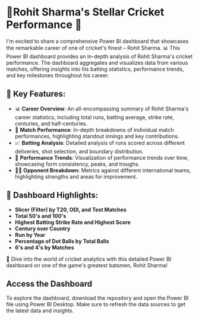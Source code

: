 # 🚀Rohit Sharma's Stellar Cricket Performance 🏏

I'm excited to share a comprehensive Power BI dashboard that showcases the remarkable career of one of cricket's finest – Rohit Sharma. 📊 This Power BI dashboard provides an in-depth analysis of Rohit Sharma's cricket performance. The dashboard aggregates and visualizes data from various matches, offering insights into his batting statistics, performance trends, and key milestones throughout his career.

## 🌟 Key Features:

- 📊 **Career Overview**: An all-encompassing summary of Rohit Sharma's career statistics, including total runs, batting average, strike rate, centuries, and half-centuries.
- 🏏 **Match Performance**: In-depth breakdowns of individual match performances, highlighting standout innings and key contributions.
- 📈 **Batting Analysis**: Detailed analysis of runs scored across different deliveries, shot selection, and boundary distribution.
- 📅 **Performance Trends**: Visualization of performance trends over time, showcasing form consistency, peaks, and troughs.
- 🏴‍☠️ **Opponent Breakdown**: Metrics against different international teams, highlighting strengths and areas for improvement.

## 🎯 Dashboard Highlights:

-  **Slicer (Filter) by T20, ODI, and Test Matches**
-  **Total 50's and 100's**
-  **Highest Batting Strike Rate and Highest Score**
-  **Century over Country**
-  **Run by Year**
-  **Percentage of Dot Balls by Total Balls**
-  **6's and 4's by Matches**

🏏 Dive into the world of cricket analytics with this detailed Power BI dashboard on one of the game's greatest batsmen, Rohit Sharma!

## Access the Dashboard

To explore the dashboard, download the repository and open the Power BI file using Power BI Desktop. Make sure to refresh the data sources to get the latest data and insights.

